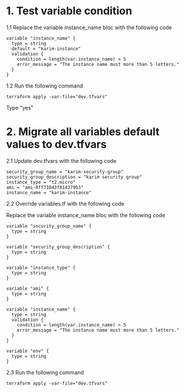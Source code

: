 # 1. Test variable condition

1.1 Replace the variable instance_name bloc with the following code
```
variable "instance_name" {
  type = string
  default = "karim-instance"
  validation {
    condition = length(var.instance_name) > 5
    error_message = "The instance name must more than 5 letters."
  }
}
```

1.2 Run the following command
```
terraform apply -var-file="dev.tfvars"
```
Type "yes"

# 2. Migrate all variables default values to dev.tfvars

2.1 Update dev.tfvars with the following code
```
security_group_name = "karim-security-group"
security_group_description = "karim security group"
instance_type = "t2.micro"
ami = "ami-0ff71843f814379b3"
instance_name = "karim-instance"
```

2.2 Override variables.tf with the following code

Replace the variable instance_name bloc with the following code
```
variable "security_group_name" {
  type = string
}

variable "security_group_description" {
  type = string
}

variable "instance_type" {
  type = string
}

variable "ami" {
  type = string
}

variable "instance_name" {
  type = string
  validation {
    condition = length(var.instance_name) > 5
    error_message = "The instance name must more than 5 letters."
  }
}

variable "env" {
  type = string
}
```

2.3 Run the following command

```
terraform apply -var-file="dev.tfvars"
```